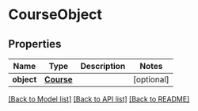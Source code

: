 # CourseObject

## Properties
Name | Type | Description | Notes
------------ | ------------- | ------------- | -------------
**object** | [**Course**](Course.md) |  | [optional] 

[[Back to Model list]](README.md#documentation-for-models) [[Back to API list]](README.md#documentation-for-api-endpoints) [[Back to README]](README.md)



